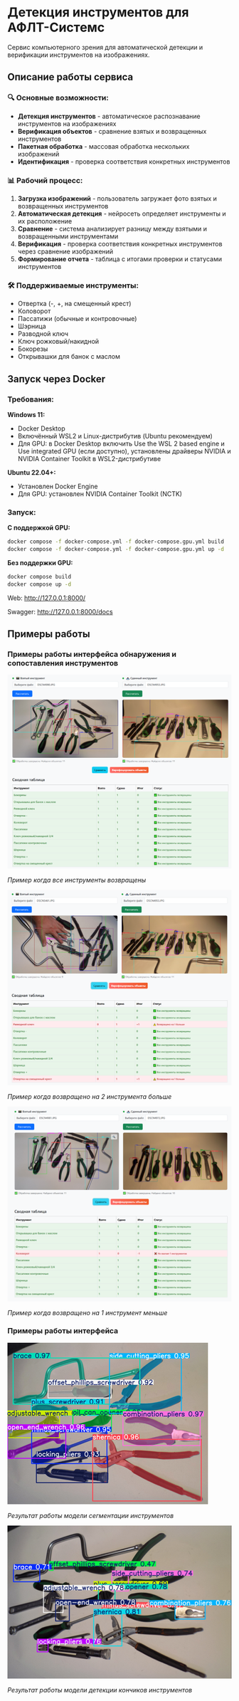 # Детекция инструментов для АФЛТ-Системс

Сервис компьютерного зрения для автоматической детекции и верификации инструментов на изображениях.

## Описание работы сервиса

### 🔍 Основные возможности:
- **Детекция инструментов** - автоматическое распознавание инструментов на изображениях
- **Верификация объектов** - сравнение взятых и возвращенных инструментов
- **Пакетная обработка** - массовая обработка нескольких изображений
- **Идентификация** - проверка соответствия конкретных инструментов

### 📊 Рабочий процесс:
1. **Загрузка изображений** - пользователь загружает фото взятых и возвращенных инструментов
2. **Автоматическая детекция** - нейросеть определяет инструменты и их расположение
3. **Сравнение** - система анализирует разницу между взятыми и возвращенными инструментами
4. **Верификация** - проверка соответствия конкретных инструментов через сравнение изображений
5. **Формирование отчета** - таблица с итогами проверки и статусами инструментов

### 🛠 Поддерживаемые инструменты:
- Отвертка (-, +, на смещенный крест)
- Коловорот
- Пассатижи (обычные и контровочные)
- Шэрница
- Разводной ключ
- Ключ рожковый/накидной
- Бокорезы
- Открывашки для банок с маслом


## Запуск через Docker

### Требования:

**Windows 11:**
- Docker Desktop
- Включённый WSL2 и Linux-дистрибутив (Ubuntu рекомендуем)
- Для GPU: в Docker Desktop включить Use the WSL 2 based engine и Use integrated GPU (если доступно), установлены драйверы NVIDIA и NVIDIA Container Toolkit в WSL2-дистрибутиве

**Ubuntu 22.04+:**
- Установлен Docker Engine
- Для GPU: установлен NVIDIA Container Toolkit (NCTK)

### Запуск:

**С поддержкой GPU:**
```bash
docker compose -f docker-compose.yml -f docker-compose.gpu.yml build
docker compose -f docker-compose.yml -f docker-compose.gpu.yml up -d
```

**Без поддержки GPU:**
```bash
docker compose build
docker compose up -d
```

Web:
http://127.0.0.1:8000/

Swagger:
http://127.0.0.1:8000/docs


## Примеры работы

### Примеры работы интерфейса обнаружения и сопоставления инструментов
![Пример работы интерфейса](docs/images/front_page_2.png)

*Пример когда все инструменты возвращены*

![Пример работы интерфейса](docs/images/front_page_1.png)

*Пример когда возвращено на 2 инструмента больше*

![Пример работы интерфейса](docs/images/front_page.png)

*Пример когда возвращено на 1 инструмент меньше*

### Примеры работы интерфейса

![Пример работы модели сегментации](docs/images/seg_example.png)

*Результат работы модели сегментации инструментов*

![Пример работы модели детекции](docs/images/det_example.png)

*Результат работы модели детекции кончиков инструментов*

